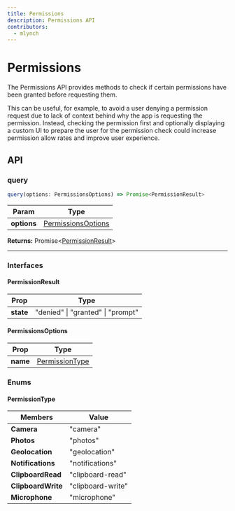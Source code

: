 ```yaml
---
title: Permissions
description: Permissions API
contributors:
  - mlynch
---
```


<plugin-platforms platforms="pwa,ios,android"></plugin-platforms>

# Permissions

The Permissions API provides methods to check if certain permissions have been granted before requesting them.

This can be useful, for example, to avoid a user denying a permission request due to lack of context behind why the app is requesting the permission. Instead, checking the permission
first and optionally displaying a custom UI to prepare the user for the permission check could increase permission allow rates and improve user experience.

<!--DOCGEN_API_START-->
<!--Update the source file JSDoc comments and rerun docgen to update the docs below-->
## API

### query

```typescript
query(options: PermissionsOptions) => Promise<PermissionResult>
```

| Param       | Type                                      |
| ----------- | ----------------------------------------- |
| **options** | [PermissionsOptions](#permissionsoptions) |

**Returns:** Promise&lt;[PermissionResult](#permissionresult)&gt;

--------------------


### Interfaces


#### PermissionResult

| Prop      | Type                              |
| --------- | --------------------------------- |
| **state** | "denied" \| "granted" \| "prompt" |


#### PermissionsOptions

| Prop     | Type                              |
| -------- | --------------------------------- |
| **name** | [PermissionType](#permissiontype) |


### Enums


#### PermissionType

| Members            | Value             |
| ------------------ | ----------------- |
| **Camera**         | "camera"          |
| **Photos**         | "photos"          |
| **Geolocation**    | "geolocation"     |
| **Notifications**  | "notifications"   |
| **ClipboardRead**  | "clipboard-read"  |
| **ClipboardWrite** | "clipboard-write" |
| **Microphone**     | "microphone"      |


<!--DOCGEN_API_END-->
